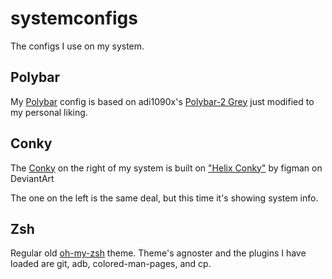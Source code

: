 # systemconfigs
The configs I use on my system. 

## Polybar
My [Polybar](https://github.com/jaagr/polybar) config is based on adi1090x's [Polybar-2 Grey](https://github.com/adi1090x/polybar-themes) just modified to my personal liking.

## Conky
The [Conky](https://github.com/brndnmtthws/conky) on the right of my system is built on ["Helix Conky"](https://www.deviantart.com/figman/art/Helix-Conky-204016625) by figman on DeviantArt

The one on the left is the same deal, but this time it's showing system info.

## Zsh
Regular old [oh-my-zsh](https://github.com/robbyrussell/oh-my-zsh) theme. Theme's agnoster and the plugins I have loaded are git, adb, colored-man-pages, and cp.
